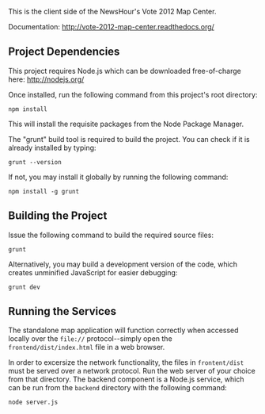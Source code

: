 This is the client side of the NewsHour's Vote 2012 Map Center.

Documentation: http://vote-2012-map-center.readthedocs.org/

## Project Dependencies

This project requires Node.js which can be downloaded free-of-charge here:
http://nodejs.org/

Once installed, run the following command from this project's root directory:

    npm install

This will install the requisite packages from the Node Package Manager.

The "grunt" build tool is required to build the project. You can check if it is
already installed by typing:

    grunt --version

If not, you may install it globally by running the following command:

    npm install -g grunt

## Building the Project

Issue the following command to build the required source files:

    grunt

Alternatively, you may build a development version of the code, which creates
unminified JavaScript for easier debugging:

    grunt dev

## Running the Services

The standalone map application will function correctly when accessed locally
over the `file://` protocol--simply open the `frontend/dist/index.html` file in
a web browser.

In order to excersize the network functionality, the files in `frontent/dist`
must be served over a network protocol. Run the web server of your choice from
that directory. The backend component is a Node.js service, which can be run
from the `backend` directory with the following command:

    node server.js

